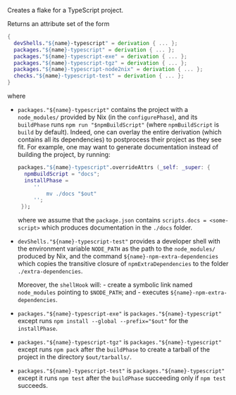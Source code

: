 <!-- This file is used in `../build.nix`'s `description` for TS -->

<!-- markdownlint-disable MD041 -->
Creates a flake for a TypeScript project.

Returns an attribute set of the form

```nix
{
  devShells."${name}-typescript" = derivation { ... };
  packages."${name}-typescript" = derivation { ... };
  packages."${name}-typescript-exe" = derivation { ... };
  packages."${name}-typescript-tgz" = derivation { ... };
  packages."${name}-typescript-node2nix" = derivation { ... };
  checks."${name}-typescript-test" = derivation { ... };
}
```

where

- `packages."${name}-typescript"` contains the project with a
  `node_modules/` provided by Nix (in the `configurePhase`), and
   its `buildPhase` runs `npm run "$npmBuildScript"` (where `npmBuildScript` is
   `build` by default).
   Indeed, one can overlay the entire derivation (which contains
   all its dependencies) to postprocess their project as they
   see fit. For example, one may want to generate documentation
   instead of building the project, by running:

   ```nix
   packages."${name}-typescript".overrideAttrs (_self: _super: {
     npmBuildScript = "docs";
     installPhase = 
        ''
            mv ./docs "$out"
        '';
    });
    ```

    where we assume that the `package.json` contains
    `scripts.docs = <some-script>` which produces documentation
    in the `./docs` folder.

- `devShells."${name}-typescript-test"` provides a developer shell with
  the environment variable `NODE_PATH` as the path to the
  `node_modules/` produced by Nix, and the command
  `${name}-npm-extra-dependencies` which copies the transitive
  closure of `npmExtraDependencies` to the folder `./extra-dependencies`.

  Moreover, the `shellHook` will:
      - create a symbolic link named `node_modules` pointing to
        `$NODE_PATH`; and
      - executes `${name}-npm-extra-dependencies`.

- `packages."${name}-typescript-exe"` is `packages."${name}-typescript"` except
  runs `npm install --global --prefix="$out"` for the `installPhase`.

- `packages."${name}-typescript-tgz"` is `packages."${name}-typescript"` except
  runs `npm pack` after the `buildPhase` to create a tarball of the project in
  the directory `$out/tarballs/`.

- `packages."${name}-typescript-test"` is `packages."${name}-typescript"`
  except it runs `npm test` after the `buildPhase` succeeding only if `npm
  test` succeeds.
